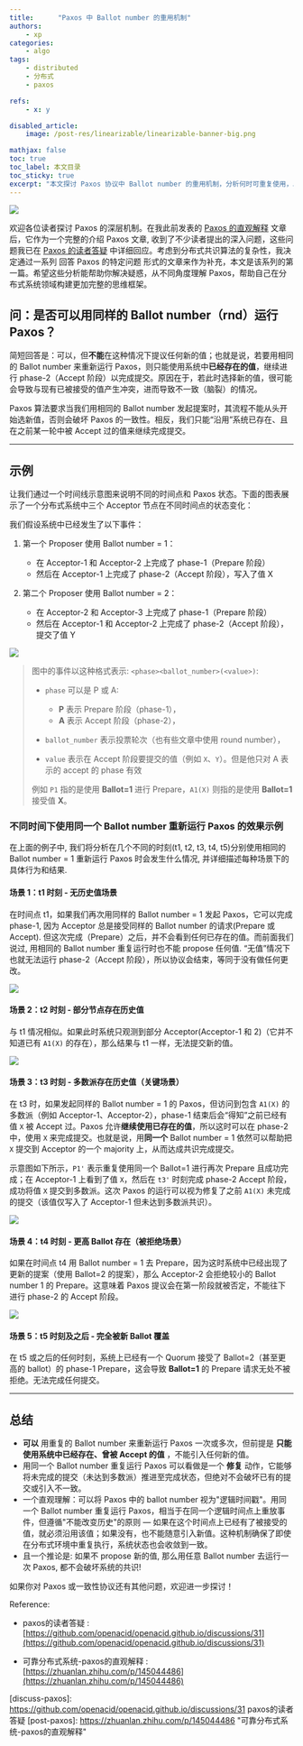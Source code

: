 ```yaml
---
title:      "Paxos 中 Ballot number 的重用机制"
authors:
    - xp
categories:
    - algo
tags:
    - distributed
    - 分布式
    - paxos

refs:
    - x: y

disabled_article:
    image: /post-res/linearizable/linearizable-banner-big.png

mathjax: false
toc: true
toc_label: 本文目录
toc_sticky: true
excerpt: "本文探讨 Paxos 协议中 Ballot number 的重用机制，分析何时可重复使用，以及为何只能使用系统中已存在的值而非提议新值"
---
```


![](/post-res/paxos-same-ballot/f3c38ebb6fbef4c9-paxos-same-ballot-banner.webp)

欢迎各位读者探讨 Paxos 的深层机制。在我此前发表的 [Paxos 的直观解释](https://zhuanlan.zhihu.com/p/145044486) 文章后，它作为一个完整的介绍 Paxos 文章, 收到了不少读者提出的深入问题，这些问题我已在 [Paxos 的读者答疑](https://github.com/openacid/openacid.github.io/discussions/31) 中详细回应。考虑到分布式共识算法的复杂性，我决定通过一系列 回答 Paxos 的特定问题 形式的文章来作为补充，本文是该系列的第一篇。希望这些分析能帮助你解决疑惑，从不同角度理解 Paxos，帮助自己在分布式系统领域构建更加完整的思维框架。

## 问：是否可以用同样的 Ballot number（rnd）运行 Paxos？

简短回答是：可以，但**不能**在这种情况下提议任何新的值；也就是说，若要用相同的 Ballot number 来重新运行 Paxos，则只能使用系统中**已经存在的值**，继续进行 phase-2（Accept 阶段）以完成提交。原因在于，若此时选择新的值，很可能会导致与现有已被接受的值产生冲突，进而导致不一致（脑裂）的情况。

Paxos 算法要求当我们用相同的 Ballot number 发起提案时，其流程不能从头开始选新值，否则会破坏 Paxos 的一致性。相反，我们只能“沿用”系统已存在、且在之前某一轮中被 Accept 过的值来继续完成提交。

---

## 示例

让我们通过一个时间线示意图来说明不同的时间点和 Paxos 状态。下面的图表展示了一个分布式系统中三个 Acceptor 节点在不同时间点的状态变化：

我们假设系统中已经发生了以下事件：

1.  第一个 Proposer 使用 Ballot number = 1：

    -   在 Acceptor-1 和 Acceptor-2 上完成了 phase-1（Prepare 阶段）
    -   然后在 Acceptor-1 上完成了 phase-2（Accept 阶段），写入了值 X

1.  第二个 Proposer 使用 Ballot number = 2：

    -   在 Acceptor-2 和 Acceptor-3 上完成了 phase-1（Prepare 阶段）
    -   然后在 Acceptor-1 和 Acceptor-2 上完成了 phase-2（Accept 阶段），提交了值 Y

![](/post-res/paxos-same-ballot/5abd75633aa50198-paxos-same-ballot-0.x.svg)

> 图中的事件以这种格式表示: `<phase><ballot_number>(<value>)`:
> 
> -   `phase` 可以是 P 或 A:
>     -   **P** 表示 Prepare 阶段（phase-1），
>     -   **A** 表示 Accept 阶段（phase-2），
> 
> -   `ballot_number` 表示投票轮次（也有些文章中使用 round number），
> -   `value` 表示在 Accept 阶段要提交的值（例如 `X`、`Y`）。但是他只对 A 表示的 accept 的 phase 有效
> 
> 例如 `P1` 指的是使用 **Ballot=1** 进行 Prepare，`A1(X)` 则指的是使用 **Ballot=1** 接受值 **X**。


### 不同时间下使用同一个 Ballot number 重新运行 Paxos 的效果示例

在上面的例子中, 我们将分析在几个不同的时刻(t1, t2, t3, t4, t5)分别使用相同的 Ballot number = 1 重新运行 Paxos 时会发生什么情况, 并详细描述每种场景下的具体行为和结果.

#### 场景 1：t1 时刻 - 无历史值场景

在时间点 t1，如果我们再次用同样的 Ballot number = 1 发起 Paxos，它可以完成 phase-1, 因为 Acceptor 总是接受同样的 Ballot number 的请求(Prepare 或 Accept). 但这次完成（Prepare）之后，并不会看到任何已存在的值。而前面我们说过, 用相同的 Ballot number 重复运行时也不能 propose 任何值. “无值”情况下也就无法运行 phase-2（Accept 阶段），所以协议会结束，等同于没有做任何更改。

![](/post-res/paxos-same-ballot/9c06b2c3e814b3ae-paxos-same-ballot-1.x.svg)

#### 场景 2：t2 时刻 - 部分节点存在历史值

与 t1 情况相似。如果此时系统只观测到部分 Acceptor(Acceptor-1 和 2)（它并不知道已有 `A1(X)` 的存在），那么结果与 t1 一样，无法提交新的值。

![](/post-res/paxos-same-ballot/a17787ad9c3273b8-paxos-same-ballot-2.x.svg)

#### 场景 3：t3 时刻 - 多数派存在历史值（关键场景）

在 t3 时，如果发起同样的 Ballot number = 1 的 Paxos，但访问到包含 `A1(X)` 的多数派（例如 Acceptor-1、Acceptor-2），phase-1 结束后会“得知”之前已经有值 `X` 被 Accept 过。Paxos 允许**继续使用已存在的值**，所以这时可以在 phase-2 中，使用 `X` 来完成提交。也就是说，用**同一个** Ballot number = 1 依然可以帮助把 `X` 提交到 Acceptor 的一个 majority 上，从而达成共识完成提交。

示意图如下所示，`P1'` 表示重复使用同一个 Ballot=1 进行再次 Prepare 且成功完成；在 Acceptor-1 上看到了值 `X`，然后在 `t3'` 时刻完成 phase-2 Accept 阶段，成功将值 `X` 提交到多数派。这次 Paxos 的运行可以视为修复了之前 `A1(X)` 未完成的提交（该值仅写入了 Acceptor-1 但未达到多数派共识）。

![](/post-res/paxos-same-ballot/56f61d3f1f71e0fd-paxos-same-ballot-3.x.svg)

#### 场景 4：t4 时刻 - 更高 Ballot 存在（被拒绝场景）

如果在时间点 t4 用 Ballot number = 1 去 Prepare，因为这时系统中已经出现了更新的提案（使用 Ballot=2 的提案），那么 Acceptor-2 会拒绝较小的 Ballot number 1 的 Prepare。这意味着 Paxos 提议会在第一阶段就被否定，不能往下进行 phase-2 的 Accept 阶段。

![](/post-res/paxos-same-ballot/321be959bc05288a-paxos-same-ballot-4.x.svg)

#### 场景 5：t5 时刻及之后 - 完全被新 Ballot 覆盖

在 t5 或之后的任何时刻，系统上已经有一个 Quorum 接受了 Ballot=2（甚至更高的 ballot）的 phase-1 Prepare，这会导致 **Ballot=1** 的 Prepare 请求无处不被拒绝。无法完成任何提交。

---

## 总结

-   **可以** 用重复的 Ballot number 来重新运行 Paxos 一次或多次，但前提是 **只能使用系统中已经存在、曾被 Accept 的值** ，不能引入任何新的值。
-   用同一个 Ballot number 重复运行 Paxos 可以看做是一个 **修复** 动作，它能够将未完成的提交（未达到多数派）推进至完成状态，但绝对不会破坏已有的提交或引入不一致。
-   一个直观理解：可以将 Paxos 中的 ballot number 视为"逻辑时间戳"。用同一个 Ballot number 重复运行 Paxos，相当于在同一个逻辑时间点上重放事件，但遵循"不能改变历史"的原则 — 如果在这个时间点上已经有了被接受的值，就必须沿用该值；如果没有，也不能随意引入新值。这种机制确保了即使在分布式环境中重复执行，系统状态也会收敛到一致。
-   且一个推论是: 如果不 propose 新的值, 那么用任意 Ballot number 去运行一次 Paxos, 都不会破坏系统的共识!

如果你对 Paxos 或一致性协议还有其他问题，欢迎进一步探讨！



Reference:

- paxos的读者答疑 : [https://github.com/openacid/openacid.github.io/discussions/31](https://github.com/openacid/openacid.github.io/discussions/31)

- 可靠分布式系统-paxos的直观解释 : [https://zhuanlan.zhihu.com/p/145044486](https://zhuanlan.zhihu.com/p/145044486)


[discuss-paxos]: https://github.com/openacid/openacid.github.io/discussions/31 paxos的读者答疑
[post-paxos]: https://zhuanlan.zhihu.com/p/145044486 "可靠分布式系统-paxos的直观解释"